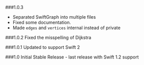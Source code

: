 ###1.0.3
- Separated SwiftGraph into multiple files 
- Fixed some documentation.
- Made `edges` and `vertices` internal instead of private

###1.0.2
Fixed the misspelling of Dijkstra

###1.0.1
Updated to support Swift 2

###1.0
Initial Stable Release - last release with Swift 1.2 support
